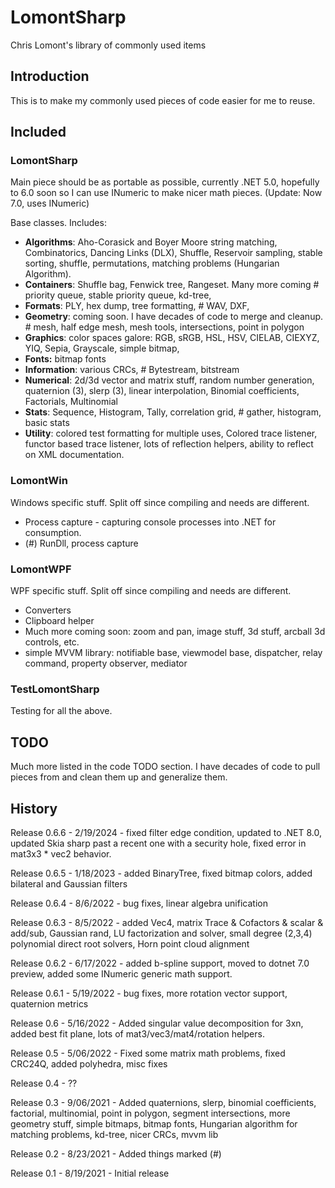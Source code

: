 # LomontSharp

Chris Lomont's library of commonly used items

## Introduction

This is to make my commonly used pieces of code easier for me to reuse.

## Included



### LomontSharp

Main piece should be as portable as possible, currently .NET 5.0, hopefully to 6.0 soon so I can use INumeric to make nicer math pieces. (Update: Now 7.0, uses INumeric)

Base classes. Includes:

- **Algorithms**: Aho-Corasick and Boyer Moore string matching, Combinatorics, Dancing Links (DLX), Shuffle, Reservoir sampling, stable sorting, shuffle, permutations, matching problems (Hungarian Algorithm).
- **Containers**: Shuffle bag, Fenwick tree, Rangeset. Many more coming # priority queue, stable priority queue, kd-tree, 
- **Formats**: PLY, hex dump, tree formatting, # WAV, DXF, 
- **Geometry**: coming soon. I have decades of code to merge and cleanup. # mesh, half edge mesh, mesh tools, intersections, point in polygon
- **Graphics**: color spaces galore: RGB, sRGB, HSL, HSV, CIELAB, CIEXYZ, YIQ, Sepia, Grayscale, simple bitmap, 
- **Fonts:** bitmap fonts
- **Information**: various CRCs, # Bytestream, bitstream
- **Numerical**: 2d/3d vector and matrix stuff, random number generation, quaternion (3), slerp (3), linear interpolation, Binomial coefficients, Factorials, Multinomial
- **Stats**: Sequence, Histogram, Tally, correlation grid, # gather, histogram, basic stats
- **Utility**: colored test formatting for multiple uses, Colored trace listener, functor based trace listener, lots of reflection helpers, ability to reflect on XML documentation.

### LomontWin

Windows specific stuff. Split off since compiling and needs are different.

* Process capture - capturing console processes into .NET for consumption.
* (#) RunDll, process capture

### LomontWPF

WPF specific stuff. Split off since compiling and needs are different.

* Converters
* Clipboard helper
* Much more coming soon: zoom and pan, image stuff, 3d stuff, arcball 3d controls, etc.
* simple MVVM library: notifiable base, viewmodel base, dispatcher, relay command, property observer, mediator

### TestLomontSharp

Testing for all the above.



## TODO

Much more listed in the code TODO section. I have decades of code to pull pieces from and clean them up and generalize them.

## History

Release 0.6.6 - 2/19/2024 - fixed filter edge condition, updated to .NET 8.0, updated Skia sharp past a recent one with a security hole, fixed error in mat3x3 * vec2 behavior.

Release 0.6.5 - 1/18/2023 - added BinaryTree, fixed bitmap colors, added bilateral and Gaussian filters

Release 0.6.4 - 8/6/2022 - bug fixes, linear algebra unification

Release 0.6.3 - 8/5/2022 - added Vec4, matrix Trace & Cofactors & scalar & add/sub, Gaussian rand, LU factorization and solver, small degree (2,3,4) polynomial direct root solvers, Horn point cloud alignment

Release 0.6.2 - 6/17/2022 - added b-spline support, moved to dotnet 7.0 preview, added some INumeric generic math support.

Release 0.6.1 - 5/19/2022 - bug fixes, more rotation vector support, quaternion metrics

Release 0.6   - 5/16/2022 - Added singular value decomposition for 3xn, added best fit plane, lots of mat3/vec3/mat4/rotation helpers.

Release 0.5   - 5/06/2022 - Fixed some matrix math problems, fixed CRC24Q, added polyhedra, misc fixes

Release 0.4   - ??

Release 0.3   - 9/06/2021 - Added quaternions, slerp, binomial coefficients, factorial, multinomial, point in polygon, segment intersections, more geometry stuff, simple bitmaps, bitmap fonts, Hungarian algorithm for matching problems, kd-tree, nicer CRCs, mvvm lib

Release 0.2   - 8/23/2021 - Added things marked (#)

Release 0.1   - 8/19/2021 - Initial release